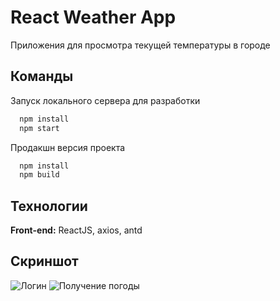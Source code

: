 
# React Weather App

Приложения для просмотра текущей температуры в городе

## Команды

Запуск локального сервера для разработки

```bash
  npm install
  npm start
```
    
Продакшн версия проекта

```bash
  npm install
  npm build
```
    

## Технологии

**Front-end:** ReactJS, axios, antd


## Скриншот

![Логин](https://i.paste.pics/3358fed96185f6ab756aa667ddd4ef80.png)
![Получение погоды](https://i.paste.pics/8e7ebdc2ed439b5c3fc48f9a7b7da8ac.png?trs=ec5794aba1b5ed470f309204be06154fe2cee683a5b261bc5eccfa9d9918ff75)

